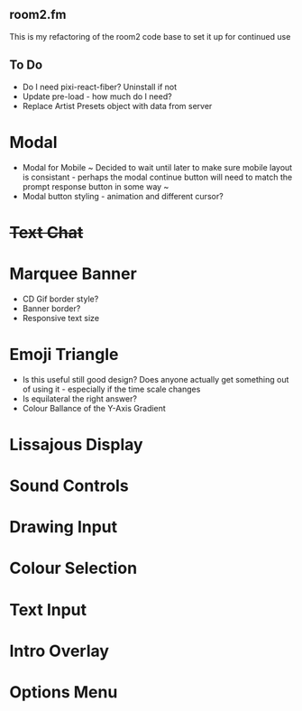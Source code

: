 ## room2.fm

This is my refactoring of the room2 code base to set it up for continued use

## To Do
- Do I need pixi-react-fiber? Uninstall if not
- Update pre-load - how much do I need?
- Replace Artist Presets object with data from server

# Modal
- Modal for Mobile ~ Decided to wait until later to make sure mobile layout is consistant - perhaps the modal continue button will need to match the prompt response button in some way ~
- Modal button styling - animation and different cursor?

# ~~Text Chat~~

# Marquee Banner
- CD Gif border style?
- Banner border?
- Responsive text size

# Emoji Triangle
- Is this useful still good design? Does anyone actually get something out of using it - especially if the time scale changes
- Is equilateral the right answer?
- Colour Ballance of the Y-Axis Gradient

# Lissajous Display

# Sound Controls

# Drawing Input

# Colour Selection

# Text Input

# Intro Overlay

# Options Menu